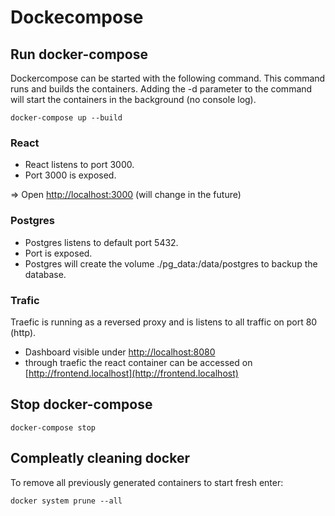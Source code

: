# Dockecompose
## Run docker-compose
Dockercompose can be started with the following command. This command runs and builds the containers. Adding the -d parameter to the command will start the containers in the background (no console log).
```
docker-compose up --build
```

### React
- React listens to port 3000. 
- Port 3000 is exposed.

=> Open [http://localhost:3000](http://localhost:3000) (will change in the future)

### Postgres
- Postgres listens to default port 5432. 
- Port is exposed.
- Postgres will create the volume ./pg_data:/data/postgres to backup the database.

### Trafic
Traefic is running as a reversed proxy and is listens to all traffic on port 80 (http).
- Dashboard visible under [http://localhost:8080](http://localhost:8080)
- through traefic the react container can be accessed on [http://frontend.localhost](http://frontend.localhost)
## Stop docker-compose
```
docker-compose stop
```

## Compleatly cleaning docker
To remove all previously generated containers to start fresh enter:
```
docker system prune --all
```